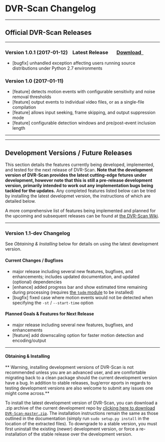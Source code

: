 
<h1>DVR-Scan Changelog</h1>

--------------------------------------------------------------------------------

## <span class="wy-text-info">Official DVR-Scan Releases</span>

--------------------------------------------------------------------------------

<h3><span class="wy-text-info">Version 1.0.1 (2017-01-12)</span>   &nbsp;&nbsp;<span class="fa fa-tags wy-text-success"></span> <span class="fa wy-text-success">Latest Release  &nbsp; &nbsp;<span class="fa fa-hand-o-right wy-text-neutral"></span> &nbsp; <a href="../download/">Download &nbsp;<span class="fa fa-download wy-text-info"></span></a></span></h3>

 * [bugfix] unhandled exception affecting users running source distributions under Python 2.7 environments

<h3>Version 1.0 (2017-01-11)</h3>

 * [feature] detects motion events with configurable sensitivity and noise removal thresholds
 * [feature] output events to individual video files, or as a single-file compilation
 * [feature] allows input seeking, frame skipping, and output suppression mode
 * [feature] configurable detection windows and pre/post-event inclusion length

--------------------------------------------------------------------------------

--------------------------------------------------------------------------------

## <span class="wy-text-info">Development Versions / Future Releases</span>

This section details the features currently being developed, implemented, and tested for the next release of DVR-Scan.  **Note that the development version of DVR-Scan provides the latest cutting-edge fetures under development, however note that this is still a pre-release development version, primarily intended to work out any implementation bugs being tackled for the updates.**  Any completed features listed below can be tried by installing the latest developmet version, the instructions of which are detailed below.

A more comprehensive list of features being implemented and planned for the upcoming and subsequent releases can be found at [the DVR-Scan Wiki](https://github.com/Breakthrough/DVR-Scan/wiki).

--------------------------------------------------------------------------------

<h3><span class="wy-text-neutral">Version 1.1-dev Changelog</span></h3>
<br\><span class="fa wy-text-small wy-text-info">See <i>Obtaining & Installing</i> below for details on using the latest development version.</span>

#### <span class="wy-text-neutral">Current Changes / Bugfixes</span>

 * major release including several new features, bugfixes, and enhancements; includes updated documentation, and updated (optional) dependencies
 * [enhance] added progress bar and show estimated time remaining during processing (requires [the `tqdm` module](https://pypi.python.org/pypi/tqdm) to be installed)
 * [bugfix]  fixed case where motion events would not be detected when specifying the `-st` / `--start-time` option 

#### <span class="wy-text-neutral">Planned Goals & Features for Next Release</span>

 * major release including several new features, bugfixes, and enhancements
 * [feature] add downscaling option for faster motion detection and encoding/output

--------------------------------------------------------------------------------

#### Obtaining & Installing

** Warning, installing development versions of DVR-Scan is not recommended unless you are an advanced user, and are comfortable migrating back to a clean package should the current development version have a bug.  In addition to stable releases, bug/error eports in regards to testing development versions are also welcome to submit any issues one might come across.**

To install the latest development version of DVR-Scan, you can download a .zip archive of the current development repo by [clicking here to download `DVR-Scan-master.zip`](https://github.com/Breakthrough/DVR-Scan/archive/master.zip).  The installation instructions remain the same as those outlined in the documentation (simply run `sudo setup.py install` in the location of the extracted files).  To downgrade to a stable version, you must first uninstall the existing (newer) development version, or force a re-installation of the stable release over the development version.

